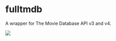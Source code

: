 # fulltmdb
A wrapper for The Movie Database API v3 and v4.

![](https://github.com/Jacob212/fulltmdb/workflows/Python%20package/badge.svg)
